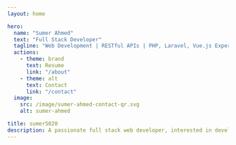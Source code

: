 ```yaml
---
layout: home

hero:
  name: "Sumer Ahmed"
  text: "Full Stack Developer"
  tagline: "Web Development | RESTful APIs | PHP, Laravel, Vue.js Expert"
  actions:
    - theme: brand
      text: Resume
      link: "/about"
    - theme: alt
      text: Contact
      link: "/contact"
  image:
    src: /image/sumer-ahmed-contact-qr.svg
    alt: sumer-ahmed

title: sumer5020
description: A passionate full stack web developer, interested in developing, managing websites, APIs, databases and data analysis with 5 years experience.
---
```


<TagSlide />
